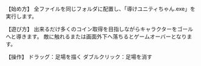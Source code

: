 【始め方】
全ファイルを同じフォルダに配置し、「導けユニティちゃん.exe」を実行します。

【遊び方】
出来るだけ多くのコイン取得を目指しながらキャラクターをゴールへと導きます。
敵に触れるまたは画面外下へ落ちるとゲームオーバーとなります。

【操作】
ドラッグ：足場を描く
ダブルクリック：足場を消す
